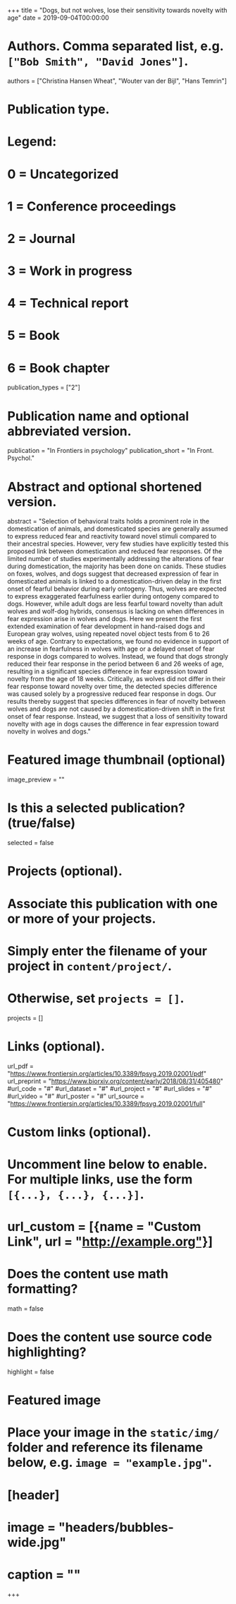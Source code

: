 +++
title = "Dogs, but not wolves, lose their sensitivity towards novelty with age"
date = 2019-09-04T00:00:00

# Authors. Comma separated list, e.g. `["Bob Smith", "David Jones"]`.
authors = ["Christina Hansen Wheat", "Wouter van der Bijl", "Hans Temrin"]

# Publication type.
# Legend:
# 0 = Uncategorized
# 1 = Conference proceedings
# 2 = Journal
# 3 = Work in progress
# 4 = Technical report
# 5 = Book
# 6 = Book chapter
publication_types = ["2"]

# Publication name and optional abbreviated version.
publication = "In Frontiers in psychology"
publication_short =  "In Front. Psychol."

# Abstract and optional shortened version.
abstract = "Selection of behavioral traits holds a prominent role in the domestication of animals, and domesticated species are generally assumed to express reduced fear and reactivity toward novel stimuli compared to their ancestral species. However, very few studies have explicitly tested this proposed link between domestication and reduced fear responses. Of the limited number of studies experimentally addressing the alterations of fear during domestication, the majority has been done on canids. These studies on foxes, wolves, and dogs suggest that decreased expression of fear in domesticated animals is linked to a domestication-driven delay in the first onset of fearful behavior during early ontogeny. Thus, wolves are expected to express exaggerated fearfulness earlier during ontogeny compared to dogs. However, while adult dogs are less fearful toward novelty than adult wolves and wolf-dog hybrids, consensus is lacking on when differences in fear expression arise in wolves and dogs. Here we present the first extended examination of fear development in hand-raised dogs and European gray wolves, using repeated novel object tests from 6 to 26 weeks of age. Contrary to expectations, we found no evidence in support of an increase in fearfulness in wolves with age or a delayed onset of fear response in dogs compared to wolves. Instead, we found that dogs strongly reduced their fear response in the period between 6 and 26 weeks of age, resulting in a significant species difference in fear expression toward novelty from the age of 18 weeks. Critically, as wolves did not differ in their fear response toward novelty over time, the detected species difference was caused solely by a progressive reduced fear response in dogs. Our results thereby suggest that species differences in fear of novelty between wolves and dogs are not caused by a domestication-driven shift in the first onset of fear response. Instead, we suggest that a loss of sensitivity toward novelty with age in dogs causes the difference in fear expression toward novelty in wolves and dogs."

# Featured image thumbnail (optional)
image_preview = ""

# Is this a selected publication? (true/false)
selected = false

# Projects (optional).
#   Associate this publication with one or more of your projects.
#   Simply enter the filename of your project in `content/project/`.
#   Otherwise, set `projects = []`.
projects = []

# Links (optional).
url_pdf = "https://www.frontiersin.org/articles/10.3389/fpsyg.2019.02001/pdf"
url_preprint = "https://www.biorxiv.org/content/early/2018/08/31/405480"
#url_code = "#"
#url_dataset = "#"
#url_project = "#"
#url_slides = "#"
#url_video = "#"
#url_poster = "#"
url_source = "https://www.frontiersin.org/articles/10.3389/fpsyg.2019.02001/full"

# Custom links (optional).
#   Uncomment line below to enable. For multiple links, use the form `[{...}, {...}, {...}]`.
# url_custom = [{name = "Custom Link", url = "http://example.org"}]

# Does the content use math formatting?
math = false

# Does the content use source code highlighting?
highlight = false

# Featured image
# Place your image in the `static/img/` folder and reference its filename below, e.g. `image = "example.jpg"`.
# [header]
# image = "headers/bubbles-wide.jpg"
# caption = ""

+++

